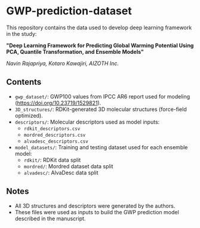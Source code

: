 # GWP-prediction-dataset

This repository contains the data used to develop deep learning framework in the study:

**"Deep Learning Framework for Predicting Global Warming Potential Using PCA, Quantile Transformation, and Ensemble Models"** 

*Navin Rajapriya, Kotaro Kawajiri, AIZOTH Inc.*

## Contents

- `gwp_dataset/`: GWP100 values from IPCC AR6 report used for modeling (https://doi.org/10.23719/1529821).
- `3D_structures/`: RDKit-generated 3D molecular structures (force-field optimized).
- `descriptors/`: Molecular descriptors used as model inputs:
  - `rdkit_descriptors.csv`
  - `mordred_descriptors.csv`
  - `alvadesc_descriptors.csv`
- `model_datasets/`: Training and testing dataset used for each ensemble model:
  - `rdkit/`: RDKit data split
  - `mordred/`: Mordred dataset data split
  - `alvadesc/`: AlvaDesc data split

## Notes

- All 3D structures and descriptors were generated by the authors.
- These files were used as inputs to build the GWP prediction model described in the manuscript.
